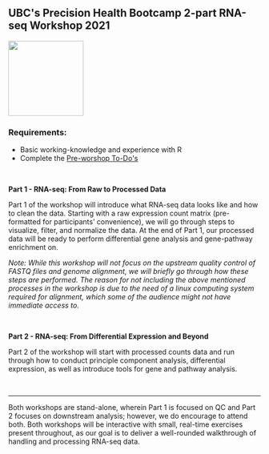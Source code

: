 ## UBC's Precision Health Bootcamp 2-part RNA-seq Workshop 2021 
<img src= "https://user-images.githubusercontent.com/59856969/181839760-0bda1af3-3814-4df6-8416-da099a6eff16.png" width = 150/>

<br> 

### Requirements: 

* Basic working-knowledge and experience with R  
* Complete the [Pre-worshop To-Do's](https://github.com/Phillip-a-richmond/PrecisionHealthVirtualEnvironment/blob/main/Workshops/Applied_RNA-seq/Pre_Workshop_ToDos.md) 

<br>

**Part 1 - RNA-seq: From Raw to Processed Data**  
 
Part 1 of the workshop will introduce what RNA-seq data looks like and how to clean the data. Starting with a raw expression count matrix (pre-formatted for participants’ convenience), we will go through steps to visualize, filter, and normalize the data. At the end of Part 1, our processed data will be ready to perform differential gene analysis and gene-pathway enrichment on.
 
*Note: While this workshop will not focus on the upstream quality control of FASTQ files and genome alignment, we will briefly go through how these steps are performed. The reason for not including the above mentioned processes in the workshop is due to the need of a linux computing system required for alignment, which some of the audience might not have immediate access to.*  

<br>

**Part 2 - RNA-seq: From Differential Expression and Beyond**  
 
Part 2 of the workshop will start with processed counts data and run through how to conduct principle component analysis, differential expression, as well as introduce tools for gene and pathway analysis.

<br>  

***  

Both workshops are stand-alone, wherein Part 1 is focused on QC and Part 2 focuses on downstream analysis; however, we do encourage to attend both. Both workshops will be interactive with small, real-time exercises present throughout, as our goal is to deliver a well-rounded walkthrough of handling and processing RNA-seq data.

